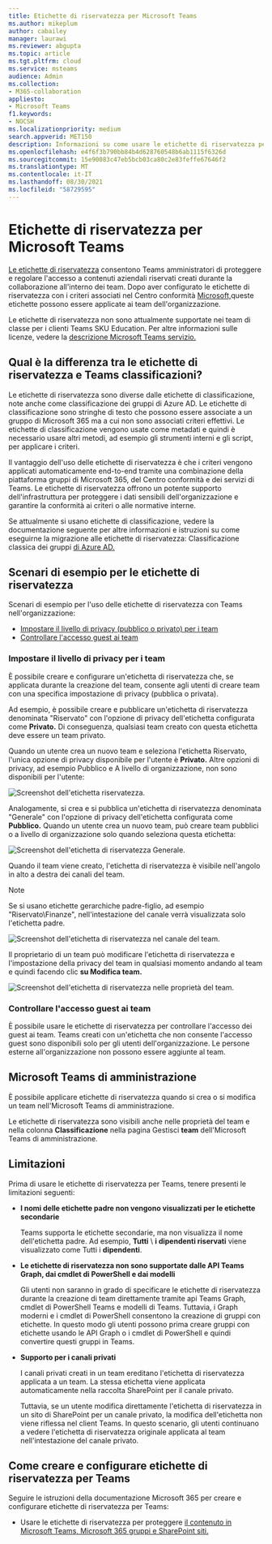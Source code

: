 ```yaml
---
title: Etichette di riservatezza per Microsoft Teams
ms.author: mikeplum
author: cabailey
manager: laurawi
ms.reviewer: abgupta
ms.topic: article
ms.tgt.pltfrm: cloud
ms.service: msteams
audience: Admin
ms.collection:
- M365-collaboration
appliesto:
- Microsoft Teams
f1.keywords:
- NOCSH
ms.localizationpriority: medium
search.appverid: MET150
description: Informazioni su come usare le etichette di riservatezza per proteggere i team in Microsoft Teams.
ms.openlocfilehash: e4f6f3b790bb84b4d628760548b6ab1115f6326d
ms.sourcegitcommit: 15e90083c47eb5bcb03ca80c2e83feffe67646f2
ms.translationtype: MT
ms.contentlocale: it-IT
ms.lasthandoff: 08/30/2021
ms.locfileid: "58729595"
---
```

# <a name="sensitivity-labels-for-microsoft-teams"></a>Etichette di riservatezza per Microsoft Teams

[Le etichette di riservatezza](/microsoft-365/compliance/sensitivity-labels) consentono Teams amministratori di proteggere e regolare l'accesso a contenuti aziendali riservati creati durante la collaborazione all'interno dei team. Dopo aver configurato le etichette di riservatezza con i criteri associati nel Centro conformità [Microsoft,](/microsoft-365/compliance/go-to-the-securitycompliance-center)queste etichette possono essere applicate ai team dell'organizzazione.

Le etichette di riservatezza non sono attualmente supportate nei team di classe per i clienti Teams SKU Education. Per altre informazioni sulle licenze, vedere la [descrizione Microsoft Teams servizio.](/office365/servicedescriptions/teams-service-description)

## <a name="whats-the-difference-between-sensitivity-labels-and-teams-classification-labels"></a>Qual è la differenza tra le etichette di riservatezza e Teams classificazioni?

Le etichette di riservatezza sono diverse dalle etichette di classificazione, note anche come classificazione dei gruppi di Azure AD. Le etichette di classificazione sono stringhe di testo che possono essere associate a un gruppo di Microsoft 365 ma a cui non sono associati criteri effettivi. Le etichette di classificazione vengono usate come metadati e quindi è necessario usare altri metodi, ad esempio gli strumenti interni e gli script, per applicare i criteri.

Il vantaggio dell'uso delle etichette di riservatezza è che i criteri vengono applicati automaticamente end-to-end tramite una combinazione della piattaforma gruppi di Microsoft 365, del Centro conformità e dei servizi di Teams. Le etichette di riservatezza offrono un potente supporto dell'infrastruttura per proteggere i dati sensibili dell'organizzazione e garantire la conformità ai criteri o alle normative interne.

Se attualmente si usano etichette di classificazione, vedere la documentazione seguente per altre informazioni e istruzioni su come eseguirne la migrazione alle etichette di riservatezza: Classificazione classica dei gruppi [di Azure AD.](/microsoft-365/compliance/sensitivity-labels-teams-groups-sites#classic-azure-ad-group-classification)

## <a name="example-scenarios-for-sensitivity-labels"></a>Scenari di esempio per le etichette di riservatezza

Scenari di esempio per l'uso delle etichette di riservatezza con Teams nell'organizzazione:

- [Impostare il livello di privacy (pubblico o privato) per i team](#set-the-privacy-level-for-teams)
- [Controllare l'accesso guest ai team](#control-guest-access-to-teams)

### <a name="set-the-privacy-level-for-teams"></a>Impostare il livello di privacy per i team

È possibile creare e configurare un'etichetta di riservatezza che, se applicata durante la creazione del team, consente agli utenti di creare team con una specifica impostazione di privacy (pubblica o privata).

Ad esempio, è possibile creare e pubblicare un'etichetta di riservatezza denominata "Riservato" con l'opzione di privacy dell'etichetta configurata come **Privato.** Di conseguenza, qualsiasi team creato con questa etichetta deve essere un team privato. 

Quando un utente crea un nuovo  team e seleziona l'etichetta Riservato, l'unica opzione di privacy disponibile per l'utente è **Privato.** Altre opzioni di privacy, ad esempio Pubblico e A livello di organizzazione, non sono disponibili per l'utente:

![Screenshot dell'etichetta riservatezza.](media/sensitivity-labels-confidential-example.png)

Analogamente, si crea e si pubblica un'etichetta di riservatezza denominata "Generale" con l'opzione di privacy dell'etichetta configurata come **Pubblico.** Quando un utente crea un nuovo team, può creare team pubblici o a livello di organizzazione solo quando seleziona questa etichetta:

![Screenshot dell'etichetta di riservatezza Generale.](media/sensitivity-labels-general-example.png)

Quando il team viene creato, l'etichetta di riservatezza è visibile nell'angolo in alto a destra dei canali del team. 

> [!NOTE]
> Se si usano etichette gerarchiche padre-figlio, ad esempio "Riservato\Finanze", nell'intestazione del canale verrà visualizzata solo l'etichetta padre.

![Screenshot dell'etichetta di riservatezza nel canale del team.](media/sensitivity-labels-channel.png)

Il proprietario di un team può modificare l'etichetta di riservatezza e l'impostazione della privacy del team in qualsiasi momento andando al team e quindi facendo clic **su Modifica team.**

![Screenshot dell'etichetta di riservatezza nelle proprietà del team.](media/sensitivity-labels-edit-team.png)

### <a name="control-guest-access-to-teams"></a>Controllare l'accesso guest ai team

È possibile usare le etichette di riservatezza per controllare l'accesso dei guest ai team. Teams creati con un'etichetta che non consente l'accesso guest sono disponibili solo per gli utenti dell'organizzazione. Le persone esterne all'organizzazione non possono essere aggiunte al team.

## <a name="microsoft-teams-admin-center"></a>Microsoft Teams di amministrazione

È possibile applicare etichette di riservatezza quando si crea o si modifica un team nell'Microsoft Teams di amministrazione. 

Le etichette di riservatezza sono visibili anche nelle proprietà del team e nella colonna **Classificazione** nella pagina Gestisci **team** dell'Microsoft Teams di amministrazione.

## <a name="limitations"></a>Limitazioni

Prima di usare le etichette di riservatezza per Teams, tenere presenti le limitazioni seguenti:

- **I nomi delle etichette padre non vengono visualizzati per le etichette secondarie**
    
    Teams supporta le etichette secondarie, ma non visualizza il nome dell'etichetta padre. Ad esempio, **Tutti** \\ **i dipendenti riservati** viene visualizzato come Tutti i **dipendenti**.

- **Le etichette di riservatezza non sono supportate dalle API Teams Graph, dai cmdlet di PowerShell e dai modelli**
    
    Gli utenti non saranno in grado di specificare le etichette di riservatezza durante la creazione di team direttamente tramite api Teams Graph, cmdlet di PowerShell Teams e modelli di Teams. Tuttavia, i Graph moderni e i cmdlet di PowerShell consentono la creazione di gruppi con etichette. In questo modo gli utenti possono prima creare gruppi con etichette usando le API Graph o i cmdlet di PowerShell e quindi convertire questi gruppi in Teams.

- **Supporto per i canali privati**
    
    I canali privati creati in un team ereditano l'etichetta di riservatezza applicata a un team. La stessa etichetta viene applicata automaticamente nella raccolta SharePoint per il canale privato.
    
    Tuttavia, se un utente modifica direttamente l'etichetta di riservatezza in un sito di SharePoint per un canale privato, la modifica dell'etichetta non viene riflessa nel client Teams. In questo scenario, gli utenti continuano a vedere l'etichetta di riservatezza originale applicata al team nell'intestazione del canale privato.

## <a name="how-to-create-and-configure-sensitivity-labels-for-teams"></a>Come creare e configurare etichette di riservatezza per Teams

Seguire le istruzioni della documentazione Microsoft 365 per creare e configurare etichette di riservatezza per Teams: 

- Usare le etichette di riservatezza per proteggere [il contenuto in Microsoft Teams, Microsoft 365 gruppi e SharePoint siti.](/microsoft-365/compliance/sensitivity-labels-teams-groups-sites)
